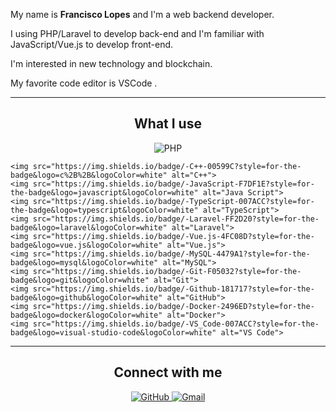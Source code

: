 

My name is **Francisco Lopes** and I'm a web backend developer.

I using PHP/Laravel to develop back-end and I'm familiar with JavaScript/Vue.js to develop front-end.

I'm interested in new technology and blockchain.

My favorite code editor is VSCode .

---

<h2 align="center">What I use</h2>

<p align="center">
    <img src="https://img.shields.io/badge/-PHP-777BB4?style=for-the-badge&logo=php&logoColor=white" alt="PHP">

    <img src="https://img.shields.io/badge/-C++-00599C?style=for-the-badge&logo=c%2B%2B&logoColor=white" alt="C++">
    <img src="https://img.shields.io/badge/-JavaScript-F7DF1E?style=for-the-badge&logo=javascript&logoColor=white" alt="Java Script">
    <img src="https://img.shields.io/badge/-TypeScript-007ACC?style=for-the-badge&logo=typescript&logoColor=white" alt="TypeScript">
    <img src="https://img.shields.io/badge/-Laravel-FF2D20?style=for-the-badge&logo=laravel&logoColor=white" alt="Laravel">
    <img src="https://img.shields.io/badge/-Vue.js-4FC08D?style=for-the-badge&logo=vue.js&logoColor=white" alt="Vue.js">
    <img src="https://img.shields.io/badge/-MySQL-4479A1?style=for-the-badge&logo=mysql&logoColor=white" alt="MySQL">
    <img src="https://img.shields.io/badge/-Git-F05032?style=for-the-badge&logo=git&logoColor=white" alt="Git">
    <img src="https://img.shields.io/badge/-Github-181717?style=for-the-badge&logo=github&logoColor=white" alt="GitHub">
    <img src="https://img.shields.io/badge/-Docker-2496ED?style=for-the-badge&logo=docker&logoColor=white" alt="Docker">
    <img src="https://img.shields.io/badge/-VS_Code-007ACC?style=for-the-badge&logo=visual-studio-code&logoColor=white" alt="VS Code">
</p>

---

<h2 align="center">Connect with me</h2>

<p align="center">
    <a href="https://github.com/franciscolopes26" target="_blank">
        <img src="https://img.shields.io/badge/-Github-181717?&logo=github&logoColor=white&style=for-the-badge" alt="GitHub">
    </a>
    <a href="mailto:franciscolopesr26@gmail.com" target="_blank">
        <img src="https://img.shields.io/badge/-Gmail-D14836?logo=gmail&logoColor=white&style=for-the-badge" alt="Gmail">
    </a>

</p>




